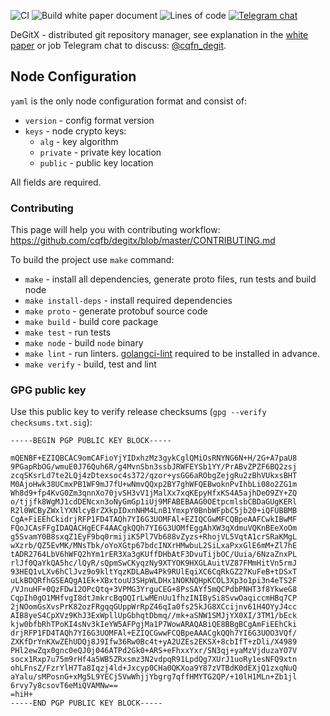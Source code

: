 ![CI](https://github.com/cqfn/degitx/workflows/CI/badge.svg?branch=master&event=push)
![Build white paper document](https://github.com/cqfn/degitx/workflows/Build%20white%20paper%20document/badge.svg)
![Lines of code](https://img.shields.io/tokei/lines/github/cqfn/degitx)
[![Telegram chat](https://img.shields.io/badge/Telegram-chat-brightgreen.svg)](https://t.me/cqfn_degit)



DeGitX - distributed git repository manager,
see explanation in the [white paper](https://central.artipie.com/degit/wp/white-paper-latest.pdf)
or job Telegram chat to discuss: [@cqfn_degit](https://t.me/cqfn_degit).

## Node Configuration

`yaml` is the only node configuration format and consist of: 

 - `version` - config format version
 - `keys` - node crypto keys:
   - `alg` - key algorithm
   - `private` - private key location
   - `public` - public key location
   
All fields are required. 

<!--
@todo #25:30min Analyze projects and consensus algorithms above,
 extract summary and refernces, add to white paper. For projects:
 find white paper or other document, and extract summary from it.

Consensus algorithms:
 - http://www.cs.yale.edu/homes/aspnes/pinewiki/Paxos.html
 - https://en.wikipedia.org/wiki/Paxos_algorithm
 - https://raft.github.io/

Projects
 - [etcd](https://etcd.io/)
 - [brig](https://github.com/sahib/brig)

-->

### Contributing

This page will help you with contributing workflow:
https://github.com/cqfb/degitx/blob/master/CONTRIBUTING.md

To build the project use `make` command:
 - `make` - install all dependencies, generate proto files, run tests and build node
 - `make install-deps` - install required dependencies
 - `make proto` - generate protobuf source code
 - `make build` - build core package
 - `make test` - run tests
 - `make node` - build `node` binary
 - `make lint` - run linters. [golangci-lint](https://golangci-lint.run/) required to be installed in advance.
 - `make verify` - build, test and lint

### GPG public key

Use this public key to verify release checksums (`gpg --verify checksums.txt.sig`):
```
-----BEGIN PGP PUBLIC KEY BLOCK-----

mQENBF+EZIQBCAC9omCAFioYjYIDxhzMz3gykCglQMiOsRNYNG6N+H/2G+A7paU8
9PGapRbOG/wmuE0J76Quh6R/g4MvnSbn3ssbJRWFEYSb1YY/PrABvZPZF6BQ2zsj
zcqSKsrLd7te2LQj4zDtexsoc4s372/qzor+ysGG6aRObgZejgRu2zBhVUkxsBHT
M0AjoHwk38UCmxPB1WF9mJ7fU+wNmvQQxp2BY7ghWFQEBwoknPvIhbLi08o2ZG1m
Wh8d9+fp4KvG0Zm3qnnXo70jvSH3vV1jMalXx7xqKEpyHfxKS4A5ajhDeO9ZY+ZQ
o/tjjfk8WgMJ1cdDENcxn3oNyGmGp1iUj9MFABEBAAG0OEtpcmlsbCBDaGUgKERl
R2l0WCByZWxlYXNlcyBrZXkpIDxnNHM4LnB1YmxpY0BnbWFpbC5jb20+iQFUBBMB
CgA+FiEEhCkidrjRFP1FD4TAQh7YI6G3UOMFAl+EZIQCGwMFCQBpeAAFCwkIBwMF
FQoJCAsFFgIDAQACHgECF4AACgkQQh7YI6G3UOMfEggAhXW3qXdmuVQKnBEeXoOm
g5SvamY0B8sxqZ1EyF9bq0rmijiK5Pl7Vb688vZyzs+RhojVL5VqtA1crSRaKMgL
wXzrb/QZ5EvMK/MNsTbk/oYoXGtp67bdcINXrHMwbuL2SiLxaPxxGlE6mM+Zl7hE
tADR2764LbV6hWFQ2hYm1rER3Xa3gKUffDHbAtF3DvuTijbOC/Uuia/6NzaZnxPL
rlJf0QaYkQA5hc/lQyR/sQpmSwCKyqzNy9XTYOK9HXGLAuitVZ87FMmHitVn5rmJ
93HEQ1vLXv6hClJvz9o9kltYqzKDLABw4Pk9RUlEqiXC6CqRkGZ27KuFeB+tDSxT
uLkBDQRfhGSEAQgA1Ek+XBxtouU3SHpWLDHx1NOKNQHpKCOL3Xp3o1pi3n4eTS2F
/VJnuHF+0QzFDw12OPcQtq+3VPMG3YrguCEG+8PsSAYf5mQCPdbPNHT3f8YkweG8
CqpIh0gO1MHfvgI8dtJmkrcBqOQIrLwMEnUu1fhzINIBySi8SvwOaqiccmHBq7CP
2jNOomGsXvsPrK82ozFRgqqGUppWrRpZ46qIa0fs25kJG8XCcijnv61H4OYyJ4cc
AIB8yeS4CpXVz9KhJ3ExWpllUpGbhqtDbmq//mk+aSNW1SMJjYX0XI/3TM1/bEck
kjw0bfbRhTPoKI4sNv3kIeYW5AFPgjMa1P7WowARAQABiQE8BBgBCgAmFiEEhCki
drjRFP1FD4TAQh7YI6G3UOMFAl+EZIQCGwwFCQBpeAAACgkQQh7YI6G3UOO3VQf/
ZXKfDrYnKXwZEhUDQj8J9Ifw36Rw0Bc4t+yA2UZEs2EKSX+8cbIfT+zDli/X4989
PHl2ewZqx0gnc0eQJ0j046ATPd2Gk0+ARS+eFhxxYxr/SN3qj+yaMzVjduzaYO7V
socx1Rxp7u75m9rHf4a5WB5ZRxsmz3N2vdpqR91LpdQg7XUrJ1uoRy1esNFQ9xtn
ohLFnsZ/FzrYlH7Ta8Iqzj4ld+Jxcyp0CHa0QKXoa9Y87zVTBdK0dEXjQ1zxqNuQ
aYalu/sMPosnG+xMg5L9YECj5VwWhjjYbgrg7qffHMYTG2QP/+10lH1MLn+Zb1jl
6rvy7y8csovT6eMiQVAMNw==
=hiH+
-----END PGP PUBLIC KEY BLOCK-----
```
